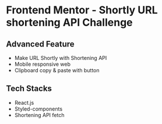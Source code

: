 # Frontend Mentor - Shortly URL shortening API Challenge

## Advanced Feature

- Make URL Shortly with Shortening API
- Mobile responsive web
- Clipboard copy & paste with button

## Tech Stacks

- React.js
- Styled-components
- Shortening API fetch

